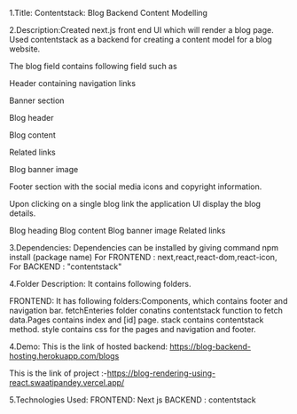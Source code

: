 1.Title: Contentstack: Blog Backend Content Modelling

2.Description:Created next.js front end UI which will render a blog page. Used contentstack as a backend for creating a content model for a blog website.

The blog field contains following field such as

Header containing navigation links

Banner section

Blog header

Blog content

Related links

Blog banner image

Footer section with the social media icons and copyright information.

Upon clicking on a single blog link the application UI display the blog details.

Blog heading
Blog content
Blog banner image
Related links

3.Dependencies: Dependencies can be installed by giving command npm install (package name) 
For FRONTEND : next,react,react-dom,react-icon, 
For BACKEND : "contentstack" 

4.Folder Description: It contains following folders.

FRONTEND: It has following folders:Components, which contains footer and navigation bar. fetchEnteries folder conatins contentstack function to fetch data.Pages contains index and [id] page. stack contains contentstack method. style contains css for the pages and navigation and footer.

4.Demo: This is the link of hosted backend: 
https://blog-backend-hosting.herokuapp.com/blogs

This is the link of project :-https://blog-rendering-using-react.swaatipandey.vercel.app/

5.Technologies Used: 
  FRONTEND: Next js
  BACKEND : contentstack

